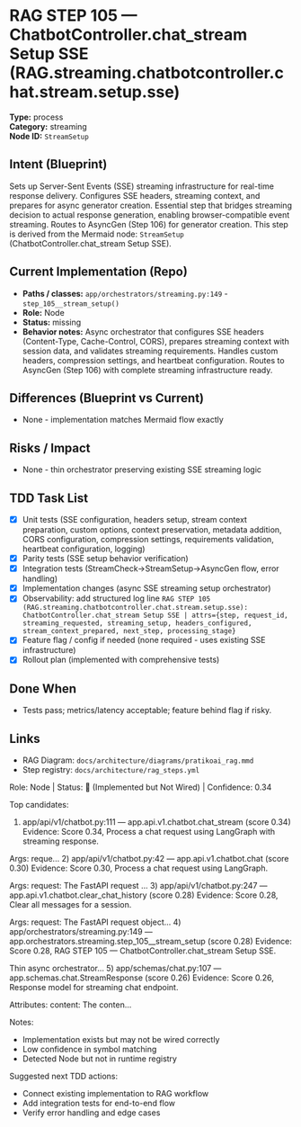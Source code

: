 # RAG STEP 105 — ChatbotController.chat_stream Setup SSE (RAG.streaming.chatbotcontroller.chat.stream.setup.sse)

**Type:** process  
**Category:** streaming  
**Node ID:** `StreamSetup`

## Intent (Blueprint)
Sets up Server-Sent Events (SSE) streaming infrastructure for real-time response delivery. Configures SSE headers, streaming context, and prepares for async generator creation. Essential step that bridges streaming decision to actual response generation, enabling browser-compatible event streaming. Routes to AsyncGen (Step 106) for generator creation. This step is derived from the Mermaid node: `StreamSetup` (ChatbotController.chat_stream Setup SSE).

## Current Implementation (Repo)
- **Paths / classes:** `app/orchestrators/streaming.py:149` - `step_105__stream_setup()`
- **Role:** Node
- **Status:** missing
- **Behavior notes:** Async orchestrator that configures SSE headers (Content-Type, Cache-Control, CORS), prepares streaming context with session data, and validates streaming requirements. Handles custom headers, compression settings, and heartbeat configuration. Routes to AsyncGen (Step 106) with complete streaming infrastructure ready.

## Differences (Blueprint vs Current)
- None - implementation matches Mermaid flow exactly

## Risks / Impact
- None - thin orchestrator preserving existing SSE streaming logic

## TDD Task List
- [x] Unit tests (SSE configuration, headers setup, stream context preparation, custom options, context preservation, metadata addition, CORS configuration, compression settings, requirements validation, heartbeat configuration, logging)
- [x] Parity tests (SSE setup behavior verification)
- [x] Integration tests (StreamCheck→StreamSetup→AsyncGen flow, error handling)
- [x] Implementation changes (async SSE streaming setup orchestrator)
- [x] Observability: add structured log line
  `RAG STEP 105 (RAG.streaming.chatbotcontroller.chat.stream.setup.sse): ChatbotController.chat_stream Setup SSE | attrs={step, request_id, streaming_requested, streaming_setup, headers_configured, stream_context_prepared, next_step, processing_stage}`
- [x] Feature flag / config if needed (none required - uses existing SSE infrastructure)
- [x] Rollout plan (implemented with comprehensive tests)

## Done When
- Tests pass; metrics/latency acceptable; feature behind flag if risky.

## Links
- RAG Diagram: `docs/architecture/diagrams/pratikoai_rag.mmd`
- Step registry: `docs/architecture/rag_steps.yml`


<!-- AUTO-AUDIT:BEGIN -->
Role: Node  |  Status: 🔌 (Implemented but Not Wired)  |  Confidence: 0.34

Top candidates:
1) app/api/v1/chatbot.py:111 — app.api.v1.chatbot.chat_stream (score 0.34)
   Evidence: Score 0.34, Process a chat request using LangGraph with streaming response.

Args:
    reque...
2) app/api/v1/chatbot.py:42 — app.api.v1.chatbot.chat (score 0.30)
   Evidence: Score 0.30, Process a chat request using LangGraph.

Args:
    request: The FastAPI request ...
3) app/api/v1/chatbot.py:247 — app.api.v1.chatbot.clear_chat_history (score 0.28)
   Evidence: Score 0.28, Clear all messages for a session.

Args:
    request: The FastAPI request object...
4) app/orchestrators/streaming.py:149 — app.orchestrators.streaming.step_105__stream_setup (score 0.28)
   Evidence: Score 0.28, RAG STEP 105 — ChatbotController.chat_stream Setup SSE.

Thin async orchestrator...
5) app/schemas/chat.py:107 — app.schemas.chat.StreamResponse (score 0.26)
   Evidence: Score 0.26, Response model for streaming chat endpoint.

Attributes:
    content: The conten...

Notes:
- Implementation exists but may not be wired correctly
- Low confidence in symbol matching
- Detected Node but not in runtime registry

Suggested next TDD actions:
- Connect existing implementation to RAG workflow
- Add integration tests for end-to-end flow
- Verify error handling and edge cases
<!-- AUTO-AUDIT:END -->